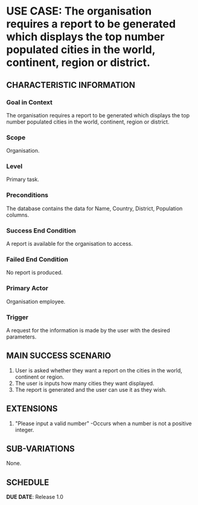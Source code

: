 # USE CASE: The organisation requires a report to be generated which displays the top number populated cities in the world, continent, region or district. 

## CHARACTERISTIC INFORMATION

### Goal in Context

The organisation requires a report to be generated which displays the top number populated cities in the world, continent, region or district.

### Scope

Organisation.

### Level

Primary task.

### Preconditions

The database contains the data for Name, Country, District, Population columns.

### Success End Condition

A report is available for the organisation to access.

### Failed End Condition

No report is produced.

### Primary Actor

Organisation employee.

### Trigger

A request for the information is made by the user with the desired parameters.

## MAIN SUCCESS SCENARIO

1. User is asked whether they want a report on the cities in the world, continent or region.
2. The user is inputs how many cities they want displayed.
3. The report is generated and the user can use it as they wish.

## EXTENSIONS

1. "Please input a valid number"
   -Occurs when a number is not a positive integer.

## SUB-VARIATIONS

None.

## SCHEDULE

**DUE DATE**: Release 1.0
